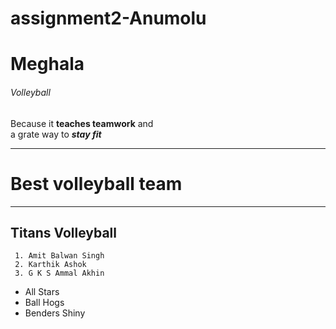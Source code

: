 # assignment2-Anumolu
# Meghala
###### Volleyball
Because it **teaches teamwork** and <br> a grate way to ***stay fit***

---
# Best volleyball team
---

 ## Titans Volleyball 
     1. Amit Balwan Singh
     2. Karthik Ashok
     3. G K S Ammal Akhin
 * All Stars
 * Ball Hogs 
 * Benders Shiny